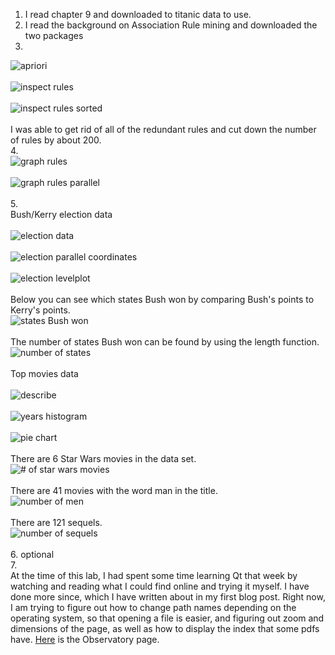 1. I read chapter 9 and downloaded to titanic data to use.<br>
2. I read the background on Association Rule mining and downloaded the two packages<br>
3. <br>
![apriori](screenshot-area-2017-03-10-133557.png)<br><br>
![inspect rules](screenshot-area-2017-03-11-092206.png)<br><br>
![inspect rules sorted](screenshot-area-2017-03-11-093609.png)<br><br>
I was able to get rid of all of the redundant rules and cut down the number of rules by about 200.<br>
4. <br>
![graph rules](screenshot-area-2017-03-11-115451.png)<br><br>
![graph rules parallel](screenshot-area-2017-03-11-115504.png)<br><br>
5. <br>
Bush/Kerry election data<br><br>
![election data](screenshot-area-2017-03-11-124212.png)<br><br>
![election parallel coordinates](screenshot-area-2017-03-11-124304.png)<br><br>
![election levelplot](screenshot-area-2017-03-11-124335.png)<br><br>
Below you can see which states Bush won by comparing Bush's points to Kerry's points.<br>
![states Bush won](screenshot-area-2017-03-11-171305.png)<br><br>
The number of states Bush won can be found by using the length function.<br>
![number of states](screenshot-area-2017-03-11-171421.png)<br><br>
Top movies data<br><br>
![describe](screenshot-area-2017-03-22-184109.png)<br><br>
![years histogram](screenshot-area-2017-03-21-154750.png)<br><br>
![pie chart](screenshot-area-2017-03-22-212416.png)<br><br>
There are 6 Star Wars movies in the data set.<br>
![# of star wars movies](screenshot-area-2017-03-23-230337.png)<br><br>
There are 41 movies with the word man in the title.<br>
![number of men](screenshot-area-2017-03-23-230748.png)<br><br>
There are 121 sequels.<br>
![number of sequels](screenshot-area-2017-03-23-231203.png)<br><br>
6. optional<br>
7. <br>
At the time of this lab, I had spent some time learning Qt that week by watching and reading what I could find online and trying it myself. I have done more since, which I have written about in my first blog post. Right now, I am trying to figure out how to change path names depending on the operating system, so that opening a file is easier, and figuring out zoom and dimensions of the page, as well as how to display the index that some pdfs have. [Here](https://rcos.io/projects/shanalily/deepreader/profile) is the Observatory page.

